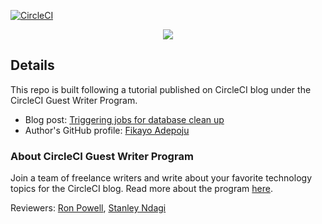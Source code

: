 [![CircleCI](https://circleci.com/gh/CIRCLECI-GWP/db-cleanups/tree/tutorial.svg?style=svg)](https://circleci.com/gh/CIRCLECI-GWP/db-cleanups)

<p align="center"><img src="https://avatars3.githubusercontent.com/u/59034516"></p>

## Details

This repo is built following a tutorial published on CircleCI blog under the CircleCI Guest Writer Program.

- Blog post: [Triggering jobs for database clean up][blog]
- Author's GitHub profile: [Fikayo Adepoju][author]

### About CircleCI Guest Writer Program

Join a team of freelance writers and write about your favorite technology topics for the CircleCI blog. Read more about the program [here][gwp-program].

Reviewers: [Ron Powell][ron], [Stanley Ndagi][stan]


[blog]: https://circleci.com/blog/triggering-jobs-for-db-clean-up
[author]: https://github.com/coderonfleek

[gwp-program]: https://circle.ci/3ahQxfu
[ron]: https://github.com/ronpowelljr
[stan]: https://github.com/NdagiStanley
